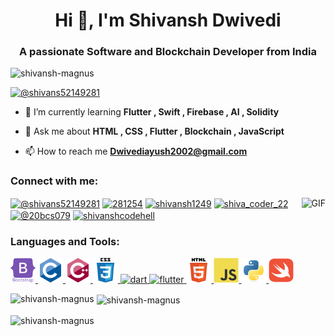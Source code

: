 <h1 align="center">Hi 👋, I'm Shivansh Dwivedi</h1>
<h3 align="center">A passionate Software and Blockchain Developer from India</h3>

<p align="left"> <img src="https://komarev.com/ghpvc/?username=shivansh-magnus&label=Profile%20views&color=0e75b6&style=flat" alt="shivansh-magnus" /> </p>

<p align="left"> <a href="https://twitter.com/@shivans52149281" target="blank"><img src="https://img.shields.io/twitter/url?label=Twitter%20account&style=social&url=https%3A%2F%2Ftwitter.com%2Fhome" alt="@shivans52149281" /></a> </p>

- 🌱 I’m currently learning **Flutter , Swift , Firebase , AI , Solidity**

- 💬 Ask me about **HTML , CSS , Flutter , Blockchain , JavaScript**

- 📫 How to reach me **Dwivediayush2002@gmail.com**

<h3 align="left">Connect with me:</h3>
<p align="left">
<img align="right" height='180px' alt="GIF" src="https://media.giphy.com/media/836HiJc7pgzy8iNXCn/giphy.gif" />
<a href="https://twitter.com/@shivans52149281" target="blank"><img align="center" src="https://raw.githubusercontent.com/rahuldkjain/github-profile-readme-generator/master/src/images/icons/Social/twitter.svg" alt="@shivans52149281" height="30" width="40" /></a>
<a href="https://stackoverflow.com/users/281254" target="blank"><img align="center" src="https://raw.githubusercontent.com/rahuldkjain/github-profile-readme-generator/master/src/images/icons/Social/stack-overflow.svg" alt="281254" height="30" width="40" /></a>
<a href="https://instagram.com/shivansh1249" target="blank"><img align="center" src="https://raw.githubusercontent.com/rahuldkjain/github-profile-readme-generator/master/src/images/icons/Social/instagram.svg" alt="shivansh1249" height="30" width="40" /></a>
<a href="https://www.codechef.com/users/shiva_coder_22" target="blank"><img align="center" src="https://cdn.jsdelivr.net/npm/simple-icons@3.1.0/icons/codechef.svg" alt="shiva_coder_22" height="30" width="40" /></a>
<a href="https://www.hackerrank.com/@20bcs079" target="blank"><img align="center" src="https://raw.githubusercontent.com/rahuldkjain/github-profile-readme-generator/master/src/images/icons/Social/hackerrank.svg" alt="@20bcs079" height="30" width="40" /></a>
<a href="https://codeforces.com/profile/shivanshcodehell" target="blank"><img align="center" src="https://raw.githubusercontent.com/rahuldkjain/github-profile-readme-generator/master/src/images/icons/Social/codeforces.svg" alt="shivanshcodehell" height="30" width="40" /></a>
</p>

<h3 align="left">Languages and Tools:</h3>
<p align="left"> <a href="https://getbootstrap.com" target="_blank" rel="noreferrer"> <img src="https://raw.githubusercontent.com/devicons/devicon/master/icons/bootstrap/bootstrap-plain-wordmark.svg" alt="bootstrap" width="40" height="40"/> </a> <a href="https://www.cprogramming.com/" target="_blank" rel="noreferrer"> <img src="https://raw.githubusercontent.com/devicons/devicon/master/icons/c/c-original.svg" alt="c" width="40" height="40"/> </a> <a href="https://www.w3schools.com/cpp/" target="_blank" rel="noreferrer"> <img src="https://raw.githubusercontent.com/devicons/devicon/master/icons/cplusplus/cplusplus-original.svg" alt="cplusplus" width="40" height="40"/> </a> <a href="https://www.w3schools.com/css/" target="_blank" rel="noreferrer"> <img src="https://raw.githubusercontent.com/devicons/devicon/master/icons/css3/css3-original-wordmark.svg" alt="css3" width="40" height="40"/> </a> <a href="https://dart.dev" target="_blank" rel="noreferrer"> <img src="https://www.vectorlogo.zone/logos/dartlang/dartlang-icon.svg" alt="dart" width="40" height="40"/> </a> <a href="https://flutter.dev" target="_blank" rel="noreferrer"> <img src="https://www.vectorlogo.zone/logos/flutterio/flutterio-icon.svg" alt="flutter" width="40" height="40"/> </a> <a href="https://www.w3.org/html/" target="_blank" rel="noreferrer"> <img src="https://raw.githubusercontent.com/devicons/devicon/master/icons/html5/html5-original-wordmark.svg" alt="html5" width="40" height="40"/> </a> <a href="https://developer.mozilla.org/en-US/docs/Web/JavaScript" target="_blank" rel="noreferrer"> <img src="https://raw.githubusercontent.com/devicons/devicon/master/icons/javascript/javascript-original.svg" alt="javascript" width="40" height="40"/> </a> <a href="https://www.python.org" target="_blank" rel="noreferrer"> <img src="https://raw.githubusercontent.com/devicons/devicon/master/icons/python/python-original.svg" alt="python" width="40" height="40"/> </a> <a href="https://developer.apple.com/swift/" target="_blank" rel="noreferrer"> <img src="https://raw.githubusercontent.com/devicons/devicon/master/icons/swift/swift-original.svg" alt="swift" width="40" height="40"/> </a> </p>

<p><img align="left" src="https://github-readme-stats.vercel.app/api/top-langs?username=shivansh-magnus&show_icons=true&locale=en&layout=compact" alt="shivansh-magnus" /></p>

<p>&nbsp;<img align="center" src="https://github-readme-stats.vercel.app/api?username=shivansh-magnus&show_icons=true&locale=en" alt="shivansh-magnus" /></p>

<p><img align="center" src="https://github-readme-streak-stats.herokuapp.com/?user=shivansh-magnus&" alt="shivansh-magnus" /></p>
